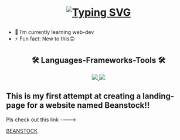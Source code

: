 <h1 align="center">

[![Typing SVG](https://readme-typing-svg.herokuapp.com?font=Fira+Code&weight=500&size=32&duration=3000&pause=900&color=E87BF7&center=true&vCenter=true&random=false&width=435&lines=Hi!+;I+am+Kunal+Pandey%F0%9F%A6%95)](https://git.io/typing-svg)

</h1>

- 🌱 I’m currently learning web-dev
- ⚡ Fun fact: New to this🙃

<h2 align="center">🛠️ Languages-Frameworks-Tools 🛠️</h2>
<div align="center">
    <a href="https://skillicons.dev">
        <img src="https://skillicons.dev/icons?i=github,javascript,html,css,tailwind,tensorflow,python"/>
        <img src="https://skillicons.dev/icons?i=c,discord,mysql"/>
    </a>
</div>
<h2>This is my first attempt at creating a landing-page for a website named Beanstock!!</h2>
<p>Pls check out this link ----></p><span><a href="KunalPandey-675.github.io
">BEANSTOCK</a></span>

<!---
KunalPandey-675/KunalPandey-675 is a ✨ special ✨ repository because its `README.md` (this file) appears on your GitHub profile.
You can click the Preview link to take a look at your changes.
--->
